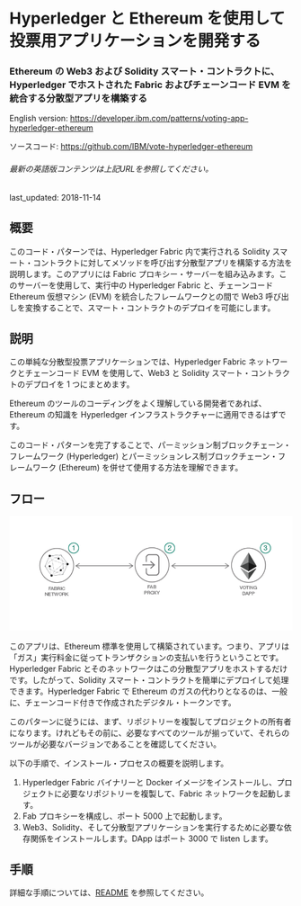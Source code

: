# Hyperledger と Ethereum を使用して投票用アプリケーションを開発する

### Ethereum の Web3 および Solidity スマート・コントラクトに、Hyperledger でホストされた Fabric およびチェーンコード EVM を統合する分散型アプリを構築する

English version: https://developer.ibm.com/patterns/voting-app-hyperledger-ethereum
  
ソースコード: https://github.com/IBM/vote-hyperledger-ethereum

###### 最新の英語版コンテンツは上記URLを参照してください。
last_updated: 2018-11-14

 
## 概要

このコード・パターンでは、Hyperledger Fabric 内で実行される Solidity スマート・コントラクトに対してメソッドを呼び出す分散型アプリを構築する方法を説明します。このアプリには Fabric プロキシー・サーバーを組み込みます。このサーバーを使用して、実行中の Hyperledger Fabric と、チェーンコード Ethereum 仮想マシン (EVM) を統合したフレームワークとの間で Web3 呼び出しを変換することで、スマート・コントラクトのデプロイを可能にします。

## 説明

この単純な分散型投票アプリケーションでは、Hyperledger Fabric ネットワークとチェーンコード EVM を使用して、Web3 と Solidity スマート・コントラクトのデプロイを 1 つにまとめます。

Ethereum のツールのコーディングをよく理解している開発者であれば、Ethereum の知識を Hyperledger インフラストラクチャーに適用できるはずです。

このコード・パターンを完了することで、パーミッション制ブロックチェーン・フレームワーク (Hyperledger) とパーミッションレス制ブロックチェーン・フレームワーク (Ethereum) を併せて使用する方法を理解できます。

## フロー

![フロー](./images/843-flow.png)

このアプリは、Ethereum 標準を使用して構築されています。つまり、アプリは「ガス」実行料金に従ってトランザクションの支払いを行うということです。Hyperledger Fabric とそのネットワークはこの分散型アプリをホストするだけです。したがって、Solidity スマート・コントラクトを簡単にデプロイして処理できます。Hyperledger Fabric で Ethereum のガスの代わりとなるのは、一般に、チェーンコード付きで作成されたデジタル・トークンです。

このパターンに従うには、まず、リポジトリーを複製してプロジェクトの所有者になります。けれどもその前に、必要なすべてのツールが揃っていて、それらのツールが必要なバージョンであることを確認してください。

以下の手順で、インストール・プロセスの概要を説明します。

1. Hyperledger Fabric バイナリーと Docker イメージをインストールし、プロジェクトに必要なリポジトリーを複製して、Fabric ネットワークを起動します。
1. Fab プロキシーを構成し、ポート 5000 上で起動します。
1. Web3、Solidity、そして分散型アプリケーションを実行するために必要な依存関係をインストールします。DApp はポート 3000 で listen します。

## 手順

詳細な手順については、[README](https://github.com/IBM/vote-hyperledger-ethereum/blob/master/README.md) を参照してください。
